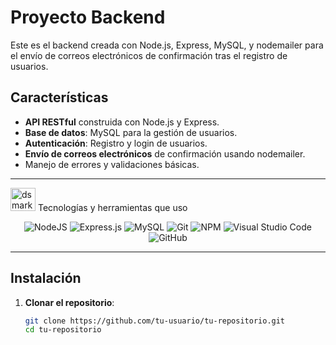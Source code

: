 # Proyecto Backend

Este es el backend creada con Node.js, Express, MySQL, y nodemailer para el envío de correos electrónicos de confirmación tras el registro de usuarios.

## Características

- **API RESTful** construida con Node.js y Express.
- **Base de datos**: MySQL para la gestión de usuarios.
- **Autenticación**: Registro y login de usuarios.
- **Envío de correos electrónicos** de confirmación usando nodemailer.
- Manejo de errores y validaciones básicas.

---

</div>

<img alt="dsmark" height="37px" width="40px" src="https://c.tenor.com/P7zWdgA3E2EAAAAi/spunchbob-the-g.gif"></img> Tecnologías y herramientas que uso

<div align="center">

![NodeJS](https://img.shields.io/badge/node.js-%2343853D.svg?style=for-the-badge&logo=node.js&logoColor=white) 
![Express.js](https://img.shields.io/badge/express.js-%23404d59.svg?style=for-the-badge&logo=express&logoColor=%2361DAFB) 
![MySQL](https://img.shields.io/badge/mysql-%2300f.svg?style=for-the-badge&logo=mysql&logoColor=white) 
![Git](https://img.shields.io/badge/git-%23F05033.svg?style=for-the-badge&logo=git&logoColor=white) 
![NPM](https://img.shields.io/badge/NPM-%23000000.svg?style=for-the-badge&logo=npm&logoColor=white) 
![Visual Studio Code](https://img.shields.io/badge/VisualStudioCode-0078d7.svg?style=for-the-badge&logo=visual-studio-code&logoColor=white) 
![GitHub](https://img.shields.io/badge/github-%23121011.svg?style=for-the-badge&logo=github&logoColor=white)

</div>

---
## Instalación

1. **Clonar el repositorio**:

   ```bash
   git clone https://github.com/tu-usuario/tu-repositorio.git
   cd tu-repositorio
